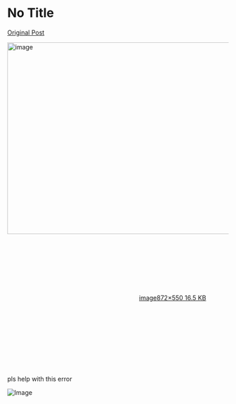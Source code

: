 # No Title

[Original Post](https://discourse.onlinedegree.iitm.ac.in/t/164277/250)

<p><div class="lightbox-wrapper"><a class="lightbox" href="https://europe1.discourse-cdn.com/flex013/uploads/iitm/original/3X/5/c/5c040c4323f2d2dfbeb3c76334f44adc7a59343f.png" data-download-href="/uploads/short-url/d80BbSQTNrgbeBjhu9MCwM8WE7Z.png?dl=1" title="image" rel="noopener nofollow ugc"><img src="https://europe1.discourse-cdn.com/flex013/uploads/iitm/original/3X/5/c/5c040c4323f2d2dfbeb3c76334f44adc7a59343f.png" alt="image" data-base62-sha1="d80BbSQTNrgbeBjhu9MCwM8WE7Z" width="690" height="435" data-dominant-color="222222"><div class="meta"><svg class="fa d-icon d-icon-far-image svg-icon" aria-hidden="true"><use href="#far-image"></use></svg><span class="filename">image</span><span class="informations">872×550 16.5 KB</span><svg class="fa d-icon d-icon-discourse-expand svg-icon" aria-hidden="true"><use href="#discourse-expand"></use></svg></div></a></div><br>
pls help with this error</p>

![Image](https://europe1.discourse-cdn.com/flex013/uploads/iitm/original/3X/5/c/5c040c4323f2d2dfbeb3c76334f44adc7a59343f.png)